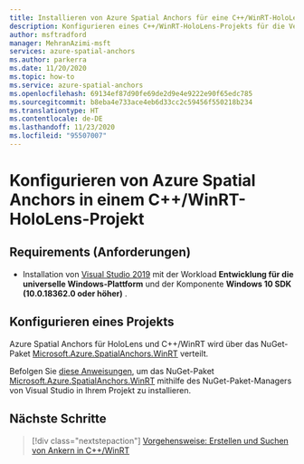 ```yaml
---
title: Installieren von Azure Spatial Anchors für eine C++/WinRT-HoloLens-Anwendung
description: Konfigurieren eines C++/WinRT-HoloLens-Projekts für die Verwendung von Azure Spatial Anchors
author: msftradford
manager: MehranAzimi-msft
services: azure-spatial-anchors
ms.author: parkerra
ms.date: 11/20/2020
ms.topic: how-to
ms.service: azure-spatial-anchors
ms.openlocfilehash: 69134ef87d90fe69de2d9e4e9222e90f65edc785
ms.sourcegitcommit: b8eba4e733ace4eb6d33cc2c59456f550218b234
ms.translationtype: HT
ms.contentlocale: de-DE
ms.lasthandoff: 11/23/2020
ms.locfileid: "95507007"
---
```

# <a name="configuring-azure-spatial-anchors-in-a-cwinrt-hololens-project"></a>Konfigurieren von Azure Spatial Anchors in einem C++/WinRT-HoloLens-Projekt

## <a name="requirements"></a>Requirements (Anforderungen)

* Installation von [Visual Studio 2019](https://www.visualstudio.com/downloads/) mit der Workload **Entwicklung für die universelle Windows-Plattform** und der Komponente **Windows 10 SDK (10.0.18362.0 oder höher)** .

## <a name="configuring-a-project"></a>Konfigurieren eines Projekts

Azure Spatial Anchors für HoloLens und C++/WinRT wird über das NuGet-Paket [Microsoft.Azure.SpatialAnchors.WinRT](https://www.nuget.org/packages/Microsoft.Azure.SpatialAnchors.WinRT/) verteilt.

Befolgen Sie [diese Anweisungen](/nuget/consume-packages/install-use-packages-visual-studio), um das NuGet-Paket [Microsoft.Azure.SpatialAnchors.WinRT](https://www.nuget.org/packages/Microsoft.Azure.SpatialAnchors.WinRT/) mithilfe des NuGet-Paket-Managers von Visual Studio in Ihrem Projekt zu installieren.

## <a name="next-steps"></a>Nächste Schritte

> [!div class="nextstepaction"]
> [Vorgehensweise: Erstellen und Suchen von Ankern in C++/WinRT](./create-locate-anchors-cpp-winrt.md)